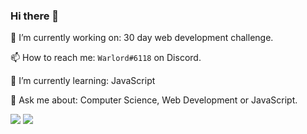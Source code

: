 ### Hi there 👋

🔭 I’m currently working on: 30 day web development challenge.

📫 How to reach me: `Warlord#6118` on Discord.

🌱 I’m currently learning: JavaScript

💬 Ask me about: Computer Science, Web Development or JavaScript.

![](https://github-profile-summary-cards.vercel.app/api/cards/stats?username=Warlord64&theme=synthwave)
<img src="https://github-readme-streak-stats.herokuapp.com/?user=Warlord64&theme=synthwave" />



